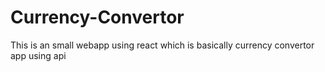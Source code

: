 # Currency-Convertor
This is an small webapp using react which is basically currency convertor app using api
